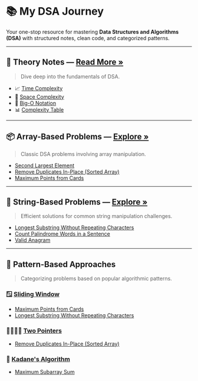 # 📚 My DSA Journey

Your one-stop resource for mastering **Data Structures and Algorithms (DSA)** with structured notes, clean code, and categorized patterns.

---

## 📘 Theory Notes — [Read More »](./0-Theory/Readme.md)

> Dive deep into the fundamentals of DSA.

- 📈 [Time Complexity](./0-Theory/01-time-complexity.md)
- 🧠 [Space Complexity](./0-Theory/02-space-complexity.md)
- 🧮 [Big-O Notation](./0-Theory/03-big-o-notation.md)
- 📊 [Complexity Table](./0-Theory/04-complexity-table.md)

---

## 📦 Array-Based Problems — [Explore »](./1-Array/Readme.md)

> Classic DSA problems involving array manipulation.

- [Second Largest Element](./1-Array/SecondLargestElement.java)
- [Remove Duplicates In-Place (Sorted Array)](./1-Array/RemoveDuplicatesFromSortedArray.java)
- [Maximum Points from Cards](./1-Array/MaximunPoints.java)

---

## 🧵 String-Based Problems — [Explore »](./2-String/Readme.md)

> Efficient solutions for common string manipulation challenges.

- [Longest Substring Without Repeating Characters](./2-String/LongestSubstring.java)
- [Count Palindrome Words in a Sentence](./2-String/CountPalindromes.java)
- [Valid Anagram](./2-String/Anagram.java)

---

## 🔁 Pattern-Based Approaches

> Categorizing problems based on popular algorithmic patterns.

### 🪟 [Sliding Window](./Patterns/sliding-window.md)

- [Maximum Points from Cards](./Patterns/SlidingWindow/MaximunPoints.java)
- [Longest Substring Without Repeating Characters](./Patterns/SlidingWindow/LongestSubstring.java)

### 🧍‍♂️🧍‍♀️ [Two Pointers](./Patterns/TwoPointers/Readme.md)

- [Remove Duplicates In-Place (Sorted Array)](./Patterns/TwoPointers/RemoveDuplicatesFromSortedArray.java)

### 🔄 [Kadane's Algorithm](./Patterns/Kadane/notes.md)

- [Maximum Subarray Sum](./Patterns/Kadane/MaximunSubarraySum.java)

